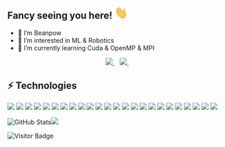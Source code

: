 ## Fancy seeing you here! <img src="https://raw.githubusercontent.com/beanpow/beanpow/master/wave.gif" width="30px">

- 👋 I’m Beanpow
- 👀 I’m interested in ML & Robotics
- 🌱 I’m currently learning Cuda & OpenMP & MPI

<p align='center'>
  <a href="https://www.linkedin.com/in/beanpow/">
    <img src="https://img.shields.io/badge/linkedin-%230077B5.svg?&style=for-the-badge&logo=linkedin&logoColor=white" />
  </a>&nbsp;&nbsp;
  <a href="mailto:beanpow@gmail.com">
    <img src="https://img.shields.io/badge/Gmail-D14836?style=for-the-badge&logo=gmail&logoColor=white" />        
  </a>&nbsp;&nbsp;
</p>




## ⚡ Technologies


[![](https://img.shields.io/badge/Python-3776AB?style=for-the-badge&logo=python&logoColor=white)]()
[![](https://img.shields.io/badge/JavaScript-323330?style=for-the-badge&logo=javascript&logoColor=F7DF1E)]()
[![](https://img.shields.io/badge/C-00599C?style=for-the-badge&logo=c&logoColor=white)]()
[![](https://img.shields.io/badge/C%2B%2B-00599C?style=for-the-badge&logo=c%2B%2B&logoColor=white)]()
[![](https://img.shields.io/badge/LaTeX-47A141?style=for-the-badge&logo=LaTeX&logoColor=white)]()
[![](https://img.shields.io/badge/PyTorch-EE4C2C?style=for-the-badge&logo=PyTorch&logoColor=white)]()
[![](https://img.shields.io/badge/Jupyter-F37626.svg?&style=for-the-badge&logo=Jupyter&logoColor=white)]()
[![](https://img.shields.io/badge/Markdown-000000?style=for-the-badge&logo=markdown&logoColor=white)]()
[![](https://img.shields.io/badge/Shell_Script-121011?style=for-the-badge&logo=gnu-bash&logoColor=white)]()
[![](https://img.shields.io/badge/Docker-2CA5E0?style=for-the-badge&logo=docker&logoColor=white)]()
[![](https://img.shields.io/badge/conda-342B029.svg?&style=for-the-badge&logo=anaconda&logoColor=white)]()
[![](https://img.shields.io/badge/Git-F05032?style=for-the-badge&logo=git&logoColor=white)]()
[![](https://img.shields.io/badge/Qt-41CD52?style=for-the-badge&logo=qt&logoColor=white)]()
[![](https://img.shields.io/badge/Jira-0052CC?style=for-the-badge&logo=Jira&logoColor=white)]()
[![](https://img.shields.io/badge/Amazon_AWS-FF9900?style=for-the-badge&logo=amazonaws&logoColor=white)]()
[![](https://img.shields.io/badge/Nextcloud-0082C9?style=for-the-badge&logo=Nextcloud&logoColor=white)]()
[![](https://img.shields.io/badge/Ubuntu-E95420?style=for-the-badge&logo=ubuntu&logoColor=white)]()
[![](https://img.shields.io/badge/mac%20os-000000?style=for-the-badge&logo=apple&logoColor=white)]()
[![](https://img.shields.io/badge/Visual_Studio_Code-0078D4?style=for-the-badge&logo=visual%20studio%20code&logoColor=white)]()
[![](https://img.shields.io/badge/Raspberry%20Pi-A22846?style=for-the-badge&logo=Raspberry%20Pi&logoColor=white)]()
[![](https://img.shields.io/badge/Counter_Strike-000000?style=for-the-badge&logo=counter-strike&logoColor=white)]()
[![](https://img.shields.io/badge/KFC-F40027?style=for-the-badge&logo=kfc&logoColor=white)]()
[![](https://img.shields.io/badge/oh_my_zsh-1A2C34?style=for-the-badge&logo=ohmyzsh&logoColor=white)]()
[![](https://img.shields.io/badge/GitLab-330F63?style=for-the-badge&logo=gitlab&logoColor=white)]()
[![]()]()
[![]()]()
[![]()]()
[![]()]()
[![]()]()
[![]()]()


<!-- ![JavaScript](https://img.shields.io/badge/-JavaScript-black?style=flat-square&logo=javascript)
![Nodejs](https://img.shields.io/badge/-Nodejs-black?style=flat-square&logo=Node.js)
![Python](https://img.shields.io/badge/-Python-black?style=flat-square&logo=Python)
![C++](https://img.shields.io/badge/-C++-00599C?style=flat-square&logo=c)
![Docker](https://img.shields.io/badge/-Docker-black?style=flat-square&logo=docker)
![DigitalOcean](https://img.shields.io/badge/-Digital%20Ocean-darkblue?style=flat-square&logo=digitalocean)
![Amazon AWS](https://img.shields.io/badge/Amazon%20AWS-232F3E?style=flat-square&logo=amazon-aws)
![Git](https://img.shields.io/badge/-Git-black?style=flat-square&logo=git)
![GitHub](https://img.shields.io/badge/-GitHub-181717?style=flat-square&logo=github)
![GitLab](https://img.shields.io/badge/-GitLab-FCA121?style=flat-square&logo=gitlab)
![BitBucket](https://img.shields.io/badge/-BitBucket-darkblue?style=flat-square&logo=bitbucket)
![Raspberry Pi](https://img.shields.io/badge/-Raspberry%20Pi-C51A4A?style=flat-square&logo=Raspberry-Pi) -->

<img alt = "GitHub Stats" src="https://github-readme-stats.vercel.app/api?username=beanpow&show_icons=true&hide=issues&icon_color=000000&hide_border=true&title_color=5391FE&text_color=555&count_private=true"><img src="https://github-readme-stats.vercel.app/api/top-langs/?username=beanpow&hide=TeX&layout=compact&hide_border=true&title_color=5391FE&text_color=555">




![Visitor Badge](https://komarev.com/ghpvc/?username=beanpow&style=flat-square)
